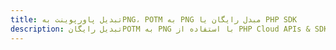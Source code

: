 ---title: تبدیل پاورپوینت بهPNG، POTM به PNG مبدل رایگان یا PHP SDKdescription: تبدیل رایگانPOTM به PNG با استفاده از PHP Cloud APIs & SDK. همچنین اسناد Microsoft PowerPoint را در Cloud ایجاد، ویرایش و رندر کنید.---